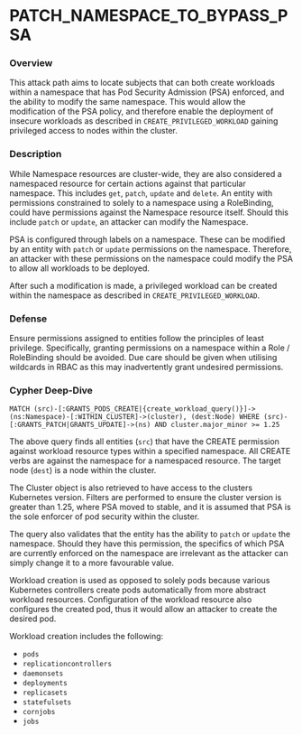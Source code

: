 # PATCH_NAMESPACE_TO_BYPASS_PSA

### Overview

This attack path aims to locate subjects that can both create workloads within a namespace that has Pod Security Admission (PSA) enforced, and the ability to modify the same namespace. This would allow the modification of the PSA policy, and therefore enable the deployment of insecure workloads as described in `CREATE_PRIVILEGED_WORKLOAD` gaining privileged access to nodes within the cluster.

### Description

While Namespace resources are cluster-wide, they are also considered a namespaced resource for certain actions against that particular namespace. This includes `get`, `patch`, `update` and `delete`. An entity with permissions constrained to solely to a namespace using a RoleBinding, could have permissions against the Namespace resource itself. Should this include `patch` or `update`, an attacker can modify the Namespace.

PSA is configured through labels on a namespace. These can be modified by an entity with `patch` or `update` permissions on the namespace. Therefore, an attacker with these permissions on the namespace could modify the PSA to allow all workloads to be deployed.

After such a modification is made, a privileged workload can be created within the namespace as described in `CREATE_PRIVILEGED_WORKLOAD`.

### Defense

Ensure permissions assigned to entities follow the principles of least privilege. Specifically, granting permissions on a namespace within a Role / RoleBinding should be avoided. Due care should be given when utilising wildcards in RBAC as this may inadvertently grant undesired permissions.

### Cypher Deep-Dive

```cypher
MATCH (src)-[:GRANTS_PODS_CREATE|{create_workload_query()}]->(ns:Namespace)-[:WITHIN_CLUSTER]->(cluster), (dest:Node) WHERE (src)-[:GRANTS_PATCH|GRANTS_UPDATE]->(ns) AND cluster.major_minor >= 1.25
```

The above query finds all entities (`src`) that have the CREATE permission against workload resource types within a specified namespace. All CREATE verbs are against the namespace for a namespaced resource. The target node (`dest`) is a node within the cluster.

The Cluster object is also retrieved to have access to the clusters Kubernetes version. Filters are performed to ensure the cluster version is greater than 1.25, where PSA moved to stable, and it is assumed that PSA is the sole enforcer of pod security within the cluster. 

The query also validates that the entity has the ability to `patch` or `update` the namespace. Should they have this permission, the specifics of which PSA are currently enforced on the namespace are irrelevant as the attacker can simply change it to a more favourable value.

Workload creation is used as opposed to solely pods because various Kubernetes controllers create pods automatically from more abstract workload resources. Configuration of the workload resource also configures the created pod, thus it would allow an attacker to create the desired pod.

Workload creation includes the following:
- `pods`
- `replicationcontrollers`
- `daemonsets`
- `deployments`
- `replicasets`
- `statefulsets`
- `cornjobs`
- `jobs`
